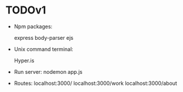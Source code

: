 # TODOv1

- Npm packages:

    express
    body-parser
    ejs

- Unix command terminal: 

    Hyper.is

- Run server: 
    nodemon app.js
    
- Routes: 
    localhost:3000/
    localhost:3000/work 
    localhost:3000/about

